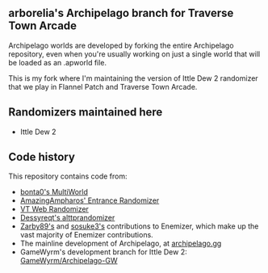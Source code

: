 ## arborelia's Archipelago branch for Traverse Town Arcade

Archipelago worlds are developed by forking the entire Archipelago repository, even when you're usually working on just a single world that will be loaded as an .apworld file.

This is my fork where I'm maintaining the version of Ittle Dew 2 randomizer that we play in Flannel Patch and Traverse Town Arcade.

## Randomizers maintained here

- Ittle Dew 2

## Code history

This repository contains code from:

* [bonta0's MultiWorld](https://github.com/Bonta0/ALttPEntranceRandomizer/tree/multiworld_31)
* [AmazingAmpharos' Entrance Randomizer](https://github.com/AmazingAmpharos/ALttPEntranceRandomizer)
* [VT Web Randomizer](https://github.com/sporchia/alttp_vt_randomizer)
* [Dessyreqt's alttprandomizer](https://github.com/Dessyreqt/alttprandomizer)
* [Zarby89's](https://github.com/Ijwu/Enemizer/commits?author=Zarby89)
  and [sosuke3's](https://github.com/Ijwu/Enemizer/commits?author=sosuke3) contributions to Enemizer, which make up the
  vast majority of Enemizer contributions.
* The mainline development of Archipelago, at [archipelago.gg](https://archipelago.gg)
* GameWyrm's development branch for Ittle Dew 2: [GameWyrm/Archipelago-GW](https://github.com/GameWyrm/Archipelago-GW)

